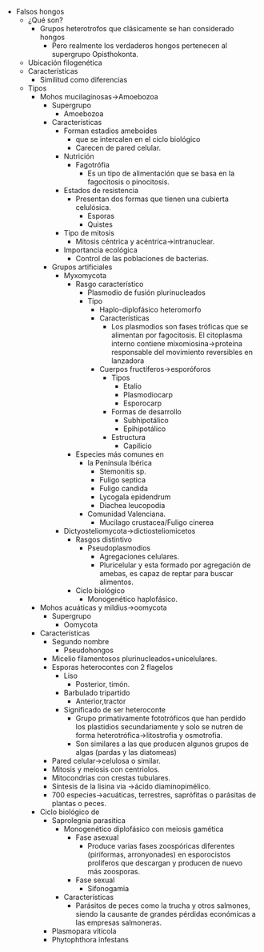 - Falsos hongos
	- ¿Qué son?
		- Grupos heterotrofos que clásicamente se han considerado hongos
			- Pero realmente los verdaderos hongos pertenecen al supergrupo Opisthokonta.
	- Ubicación filogenética
	- Características
		- Similitud como diferencias
	- Tipos
		- Mohos mucilaginosas→Amoebozoa
			- Supergrupo
				- Amoebozoa
			- Características
				- Forman estadios ameboides 
					- que se intercalen en el ciclo biológico
					- Carecen de pared celular.
				- Nutrición
					- Fagotrófia
						- Es un tipo de alimentación que se basa en la fagocitosis o pinocitosis.
				- Estados de resistencia
					- Presentan dos formas que tienen una cubierta celulósica.
						- Esporas
						- Quistes
				- Tipo de mitosis
					- Mitosis céntrica y acéntrica→intranuclear.
				- Importancia ecológica
					- Control de las poblaciones de bacterias.
			- Grupos artificiales 
				- Myxomycota
					- Rasgo característico
						- Plasmodio de fusión plurinucleados
						- Tipo
							- Haplo-diplofásico heteromorfo
							- Características
								- Los plasmodios son fases tróficas que se alimentan por fagocitosis. El citoplasma interno contiene mixomiosina→proteína responsable del movimiento reversibles en lanzadora
							- Cuerpos fructíferos→esporóforos
								- Tipos
									- Etalio
									- Plasmodiocarp
									- Esporocarp
								- Formas de desarrollo
									- Subhipotálico
									- Epihipotálico
								- Estructura 
									- Capilicio
					- Especies más comunes en 
						- la Península Ibérica
							- Stemonitis sp.
							- Fuligo septica
							- Fuligo candida
							- Lycogala epidendrum
							- Diachea leucopodia
						- Comunidad Valenciana.
							- Mucilago crustacea/Fuligo cinerea
				- Dictyosteliomycota→dictiosteliomicetos
					- Rasgos distintivo
						- Pseudoplasmodios 
							- Agregaciones celulares.
							- Pluricelular y esta formado por agregación de amebas, es capaz de reptar para buscar alimentos.
					- Ciclo biológico
						- Monogenético haplofásico.
		- Mohos acuáticas y mildius→oomycota
			- Supergrupo
				- Oomycota
		- Características
			- Segundo nombre
				- Pseudohongos
			- Micelio filamentosos plurinucleados+unicelulares.
			- Esporas heterocontes con 2 flagelos
				- Liso
					- Posterior, timón.
				- Barbulado tripartido
					- Anterior,tractor
				- Significado de ser heteroconte
					- Grupo primativamente fototróficos que han perdido los plastidios secundariamente y solo se nutren de forma heterotrófica→litostrofia y osmotrofia.
					- Son similares a las que producen algunos grupos de algas (pardas y las diatomeas)
			- Pared celular→celulosa o similar.
			- Mitosis y meiosis con centriolos.
			- Mitocondrias con crestas tubulares.
			- Síntesis de la lisina via →ácido diaminopimélico.
			- 700 especies→acuáticas, terrestres, saprófitas o parásitas de plantas o peces.
		- Ciclo biológico de 
			- Saprolegnia parasitica
				- Monogenético diplofásico con meiosis gamética
					- Fase asexual
						- Produce varias fases zoospóricas diferentes (piriformas, arronyonades) en esporocistos prolíferos que descargan y producen de nuevo más zoosporas.
					- Fase sexual
						- Sifonogamia
				- Características
					- Parásitos de peces como la trucha y otros salmones, siendo la causante de grandes pérdidas económicas a las empresas salmoneras.
			- Plasmopara viticola
			- Phytophthora infestans
